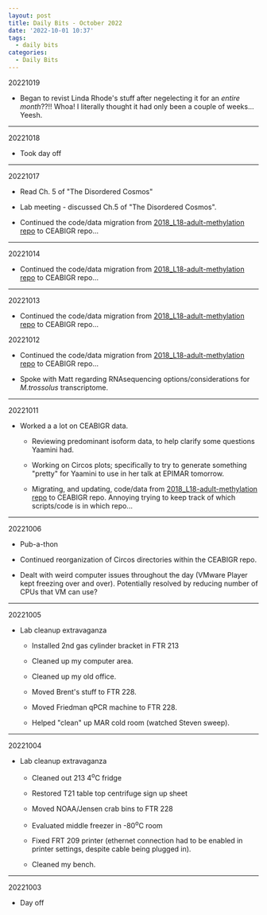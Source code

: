 ```yaml
---
layout: post
title: Daily Bits - October 2022
date: '2022-10-01 10:37'
tags: 
  - daily bits
categories: 
  - Daily Bits
---
```


20221019

- Began to revist Linda Rhode's stuff after negelecting it for an _entire month_??!! Whoa! I literally thought it had only been a couple of weeks... Yeesh.

---

20221018

- Took day off

---

20221017

- Read Ch. 5 of "The Disordered Cosmos"

- Lab meeting - discussed Ch.5 of "The Disordered Cosmos".

- Continued the code/data migration from [2018_L18-adult-methylation repo](https://github.com/epigeneticstoocean/2018_L18-adult-methylation) to CEABIGR repo...

---

20221014

- Continued the code/data migration from [2018_L18-adult-methylation repo](https://github.com/epigeneticstoocean/2018_L18-adult-methylation) to CEABIGR repo...

---

20221013

- Continued the code/data migration from [2018_L18-adult-methylation repo](https://github.com/epigeneticstoocean/2018_L18-adult-methylation) to CEABIGR repo...

20221012

- Continued the code/data migration from [2018_L18-adult-methylation repo](https://github.com/epigeneticstoocean/2018_L18-adult-methylation) to CEABIGR repo...

- Spoke with Matt regarding RNAsequencing options/considerations for _M.trossolus_ transcriptome.

---

20221011

- Worked a a lot on CEABIGR data.

  - Reviewing predominant isoform data, to help clarify some questions Yaamini had.

  - Working on Circos plots; specifically to try to generate something "pretty" for Yaamini to use in her talk at EPIMAR tomorrow.

  - Migrating, and updating, code/data from [2018_L18-adult-methylation repo](https://github.com/epigeneticstoocean/2018_L18-adult-methylation) to CEABIGR repo. Annoying trying to keep track of which scripts/code is in which repo...

---

20221006

- Pub-a-thon

- Continued reorganization of Circos directories within the CEABIGR repo.

- Dealt with weird computer issues throughout the day (VMware Player kept freezing over and over). Potentially resolved by reducing number of CPUs that VM can use?

---

20221005

- Lab cleanup extravaganza

  - Installed 2nd gas cylinder bracket in FTR 213

  - Cleaned up my computer area.

  - Cleaned up my old office.

  - Moved Brent's stuff to FTR 228.

  - Moved Friedman qPCR machine to FTR 228.

  - Helped "clean" up MAR cold room (watched Steven sweep).

---

20221004

- Lab cleanup extravaganza

  - Cleaned out 213 4<sup>o</sup>C fridge

  - Restored T21 table top centrifuge sign up sheet

  - Moved NOAA/Jensen crab bins to FTR 228

  - Evaluated middle freezer in -80<sup>o</sup>C room

  - Fixed FRT 209 printer (ethernet connection had to be enabled in printer settings, despite cable being plugged in).

  - Cleaned my bench.

---

20221003

- Day off